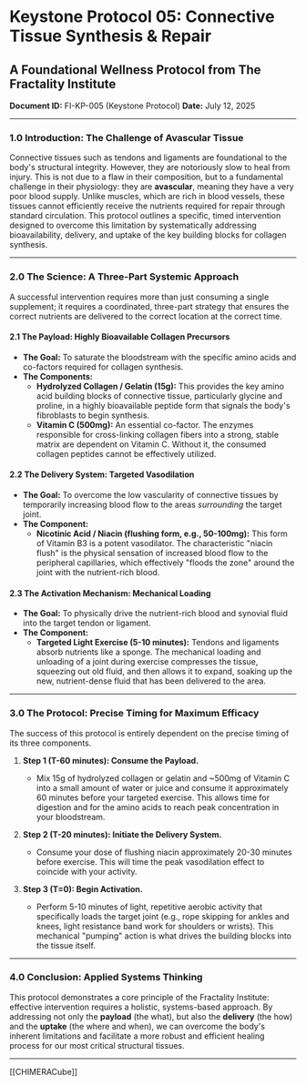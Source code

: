 # Keystone Protocol 05: Connective Tissue Synthesis & Repair
## A Foundational Wellness Protocol from The Fractality Institute
**Document ID:** FI-KP-005 (Keystone Protocol)
**Date:** July 12, 2025

---

### **1.0 Introduction: The Challenge of Avascular Tissue**

Connective tissues such as tendons and ligaments are foundational to the body's structural integrity. However, they are notoriously slow to heal from injury. This is not due to a flaw in their composition, but to a fundamental challenge in their physiology: they are **avascular**, meaning they have a very poor blood supply. Unlike muscles, which are rich in blood vessels, these tissues cannot efficiently receive the nutrients required for repair through standard circulation. This protocol outlines a specific, timed intervention designed to overcome this limitation by systematically addressing bioavailability, delivery, and uptake of the key building blocks for collagen synthesis.

---

### **2.0 The Science: A Three-Part Systemic Approach**

A successful intervention requires more than just consuming a single supplement; it requires a coordinated, three-part strategy that ensures the correct nutrients are delivered to the correct location at the correct time.

#### **2.1 The Payload: Highly Bioavailable Collagen Precursors**
* **The Goal:** To saturate the bloodstream with the specific amino acids and co-factors required for collagen synthesis.
* **The Components:**
    * **Hydrolyzed Collagen / Gelatin (15g):** This provides the key amino acid building blocks of connective tissue, particularly glycine and proline, in a highly bioavailable peptide form that signals the body's fibroblasts to begin synthesis.
    * **Vitamin C (500mg):** An essential co-factor. The enzymes responsible for cross-linking collagen fibers into a strong, stable matrix are dependent on Vitamin C. Without it, the consumed collagen peptides cannot be effectively utilized.

#### **2.2 The Delivery System: Targeted Vasodilation**
* **The Goal:** To overcome the low vascularity of connective tissues by temporarily increasing blood flow to the areas *surrounding* the target joint.
* **The Component:**
    * **Nicotinic Acid / Niacin (flushing form, e.g., 50-100mg):** This form of Vitamin B3 is a potent vasodilator. The characteristic "niacin flush" is the physical sensation of increased blood flow to the peripheral capillaries, which effectively "floods the zone" around the joint with the nutrient-rich blood.

#### **2.3 The Activation Mechanism: Mechanical Loading**
* **The Goal:** To physically drive the nutrient-rich blood and synovial fluid into the target tendon or ligament.
* **The Component:**
    * **Targeted Light Exercise (5-10 minutes):** Tendons and ligaments absorb nutrients like a sponge. The mechanical loading and unloading of a joint during exercise compresses the tissue, squeezing out old fluid, and then allows it to expand, soaking up the new, nutrient-dense fluid that has been delivered to the area.

---

### **3.0 The Protocol: Precise Timing for Maximum Efficacy**

The success of this protocol is entirely dependent on the precise timing of its three components.

1.  **Step 1 (T-60 minutes): Consume the Payload.**
    * Mix 15g of hydrolyzed collagen or gelatin and ~500mg of Vitamin C into a small amount of water or juice and consume it approximately 60 minutes before your targeted exercise. This allows time for digestion and for the amino acids to reach peak concentration in your bloodstream.

2.  **Step 2 (T-20 minutes): Initiate the Delivery System.**
    * Consume your dose of flushing niacin approximately 20-30 minutes before exercise. This will time the peak vasodilation effect to coincide with your activity.

3.  **Step 3 (T=0): Begin Activation.**
    * Perform 5-10 minutes of light, repetitive aerobic activity that specifically loads the target joint (e.g., rope skipping for ankles and knees, light resistance band work for shoulders or wrists). This mechanical "pumping" action is what drives the building blocks into the tissue itself.

---

### **4.0 Conclusion: Applied Systems Thinking**

This protocol demonstrates a core principle of the Fractality Institute: effective intervention requires a holistic, systems-based approach. By addressing not only the **payload** (the what), but also the **delivery** (the how) and the **uptake** (the where and when), we can overcome the body's inherent limitations and facilitate a more robust and efficient healing process for our most critical structural tissues.

---

[[CHIMERACube]]


